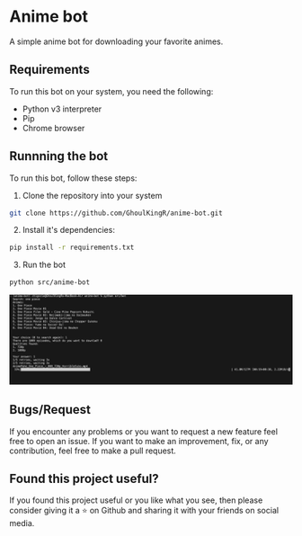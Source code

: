 # Anime bot

A simple anime bot for downloading your favorite animes.

## Requirements

To run this bot on your system, you need the following:
* Python v3 interpreter
* Pip
* Chrome browser

## Runnning the bot

To run this bot, follow these steps:

1. Clone the repository into your system
```bash
git clone https://github.com/GhoulKingR/anime-bot.git
```

2. Install it's dependencies:
```bash
pip install -r requirements.txt
```

3. Run the bot
```bash
python src/anime-bot
```

![Screenshot](/assets/screenshot.png)

## Bugs/Request

If you encounter any problems or you want to request a new feature feel free to open an issue. If you want to make an improvement, fix, or any contribution, feel free to make a pull request.

## Found this project useful?

If you found this project useful or you like what you see, then please consider giving it a ⭐ on Github and sharing it with your friends on social media.
